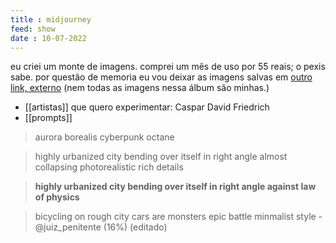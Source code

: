 ```yaml
---
title : midjourney
feed: show
date : 10-07-2022
---
```


eu criei um monte de imagens. comprei um mês de uso por 55 reais; o pexis sabe.
por questão de memoria eu vou deixar as imagens salvas em [outro link, externo](https://photos.google.com/share/AF1QipMN23NqYjNdp4_RevipQU_Wn3zuHR2d8LS6ZSH0D6GE4QJTacS8bPpEzOBXkuAV4Q?key=RkhBUm55WW1sTmtIcFdJYkdTTnI2T1VJWWhJM1ZB) (nem todas as imagens nessa álbum são minhas.) 

- [[artistas]] que quero experimentar:
Caspar David Friedrich
- [[prompts]]

>aurora borealis cyberpunk octane

>highly urbanized city bending over itself  in right angle almost collapsing photorealistic rich details

>**highly urbanized city bending over itself in right angle against law of physics**

>bicycling on rough city cars are monsters epic battle minmalist style - @juiz_penitente (16%) (editado)
